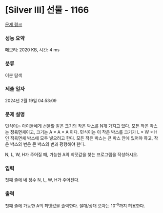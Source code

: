 # [Silver III] 선물 - 1166 

[문제 링크](https://www.acmicpc.net/problem/1166) 

### 성능 요약

메모리: 2020 KB, 시간: 4 ms

### 분류

이분 탐색

### 제출 일자

2024년 2월 19일 04:53:09

### 문제 설명

<p>민식이는 아이들에게 선물할 같은 크기의 작은 박스를 N개 가지고 있다. 모든 작은 박스는 정육면체이고, 크기는 A × A × A 이다. 민식이는 이 작은 박스를 크기가 L × W × H 인 직육면체 박스에 모두 넣으려고 한다. 모든 작은 박스는 큰 박스 안에 있어야 하고, 작은 박스의 변은 큰 박스의 변과 평행해야 한다.</p>

<p>N, L, W, H가 주어질 때, 가능한 A의 최댓값을 찾는 프로그램을 작성하시오.</p>

### 입력 

 <p>첫째 줄에 네 정수 N, L, W, H가 주어진다.</p>

### 출력 

 <p>첫째 줄에 가능한 A의 최댓값을 출력한다. 절대/상대 오차는 10<sup>-9</sup>까지 허용한다.</p>

